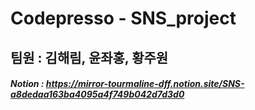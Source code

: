 # Codepresso - SNS_project
## 팀원 : 김해림, 윤좌홍, 황주원

##### Notion : https://mirror-tourmaline-dff.notion.site/SNS-a8dedaa163ba4095a4f749b042d7d3d0
